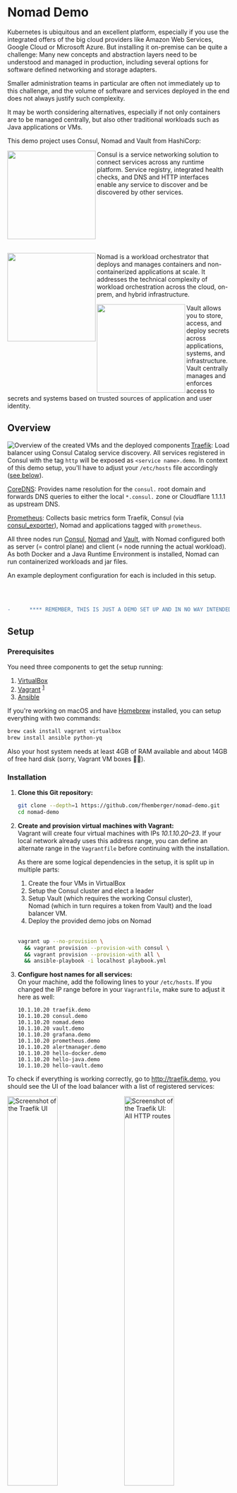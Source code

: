 # Nomad Demo

Kubernetes is ubiquitous and an excellent platform, especially if you use the integrated offers of the big cloud providers like Amazon Web Services, Google Cloud or Microsoft Azure. But installing it on-premise can be quite a challenge: Many new concepts and abstraction layers need to be understood and managed in production, including several options for software defined networking and storage adapters.

Smaller administration teams in particular are often not immediately up to this challenge, and the volume of software and services deployed in the end does not always justify such complexity.

It may be worth considering alternatives, especially if not only containers are to be managed centrally, but also other traditional workloads such as Java applications or VMs.

This demo project uses Consul, Nomad and Vault from HashiCorp:

<img src=".images/consul-logo.svg" align="left" width="200" alt=""> 
Consul is a service networking solution to connect services across any runtime platform. Service registry, integrated health checks, and DNS and HTTP interfaces enable any service to discover and be discovered by other services.<br clear="both"><br>

<img src=".images/nomad-logo.svg" align="left" width="200" alt=""> Nomad is a workload orchestrator that deploys and manages containers and non-containerized applications at scale. It addresses the technical complexity of workload orchestration across the cloud, on-prem, and hybrid infrastructure.

<img src=".images/vault-logo.svg" align="left" width="200" alt=""> Vault allows you to store, access, and deploy secrets across applications, systems, and infrastructure. Vault centrally manages and enforces access to secrets and systems based on trusted sources of application and user identity.


## Overview

<img src=".images/vm-overview.png" align="left" alt="Overview of the created VMs and the deployed components">

[Traefik](https://docs.traefik.io/): Load balancer using Consul Catalog service discovery. All services registered in Consul with the tag `http` will be exposed as `<service name>.demo`. In context of this demo setup, you'll have to adjust your `/etc/hosts` file accordingly ([see below](#user-content-etc-hosts)).

[CoreDNS](http://coredns.io/): Provides name resolution for the `consul.` root domain and forwards DNS queries to either the local `*.consul.` zone or Cloudflare 1.1.1.1 as upstream DNS.

[Prometheus](https://prometheus.io/): Collects basic metrics form Traefik, Consul (via [consul_exporter](https://github.com/prometheus/consul_exporter/)), Nomad and applications tagged with `prometheus`.

All three nodes run [Consul](https://consul.io/), [Nomad](https://nomadproject.io/) and [Vault](https://www.vaultproject.io/), with Nomad configured both as server (= control plane) and client (= node running the actual workload). As both Docker and a Java Runtime Environment is installed, Nomad can run containerized workloads and jar files.

An example deployment configuration for each is included in this setup.

<br clear="both"><br>

```diff
-      **** REMEMBER, THIS IS JUST A DEMO SET UP AND IN NO WAY INTENDED TO RUN IN PRODUCTION! ****     -
```


## Setup

### Prerequisites

You need three components to get the setup running:

1. [VirtualBox](https://www.virtualbox.org/wiki/Downloads)
2. [Vagrant](https://www.vagrantup.com/downloads.html) <sup id="a1">[1](#f1)</sup>
3. [Ansible](https://docs.ansible.com/ansible/latest/installation_guide/intro_installation.html)

If you're working on macOS and have [Homebrew](https://brew.sh/) installed, you can setup everything with two commands:

```sh
brew cask install vagrant virtualbox
brew install ansible python-yq
```

Also your host system needs at least 4GB of RAM available and about 14GB of free hard disk (sorry, Vagrant VM boxes 🤷‍♂️).


### Installation

1. **Clone this Git repository:**

   ```sh
   git clone --depth=1 https://github.com/fhemberger/nomad-demo.git
   cd nomad-demo
   ```

2. **Create and provision virtual machines with Vagrant:**  
   Vagrant will create four virtual machines with IPs _10.1.10.20–23_. If your local network already uses this address range, you can define an alternate range in the `Vagrantfile` before continuing with the installation.

   As there are some logical dependencies in the setup, it is split up in multiple parts:

     1. Create the four VMs in VirtualBox
     2. Setup the Consul cluster and elect a leader
     3. Setup Vault (which requires the working Consul cluster),  
        Nomad (which in turn requires a token from Vault) and the load balancer VM.
     4. Deploy the provided demo jobs on Nomad

     <br>

   ```sh
   vagrant up --no-provision \
     && vagrant provision --provision-with consul \
     && vagrant provision --provision-with all \
     && ansible-playbook -i localhost playbook.yml
   ```

3. <strong id="etc-hosts">Configure host names for all services:</strong>  
   On your machine, add the following lines to your `/etc/hosts`. If you changed the IP range before in your `Vagrantfile`, make sure to adjust it here as well:

   ```
   10.1.10.20 traefik.demo
   10.1.10.20 consul.demo
   10.1.10.20 nomad.demo
   10.1.10.20 vault.demo
   10.1.10.20 grafana.demo
   10.1.10.20 prometheus.demo
   10.1.10.20 alertmanager.demo
   10.1.10.20 hello-docker.demo
   10.1.10.20 hello-java.demo
   10.1.10.20 hello-vault.demo
   ```

To check if everything is working correctly, go to http://traefik.demo, you should see the UI of the load balancer with a list of registered services:

<a href=".images/screenshot-traefik01.png"><img src=".images/screenshot-traefik01.png" align="left" width="47.5%" alt="Screenshot of the Traefik UI"></a>
<a href=".images/screenshot-traefik02.png"><img src=".images/screenshot-traefik02.png" align="right" width="47.5%" alt="Screenshot of the Traefik UI: All HTTP routes"></a>

<br clear="both"><br>

Sites available after installation:

- http://traefik.demo - Load balancer UI, see all registered services
- http://consul.demo - Consul UI
- http://nomad.demo - Nomad UI
- http://vault.demo - Vault UI
- http://grafana.demo - Grafana Dashboards
- http://prometheus.demo - Prometheus metrics UI
- http://alertmanager.demo - Prometheus Alertmanager UI


## Working with Nomad

### Deploying jobs

If you followed step 2 above, Prometheus, Grafana and the demo jobs will already be running on Nomad.

If you want to edit those jobs or deploy one of your own, there are two ways to do so:

#### Running jobs from the UI

Three example applications are included with this demo: [`hello-world-docker.nomad`](nomad_jobs/hello-world-docker.nomad), [`hello-world-java.nomad`](nomad_jobs/hello-world-java.nomad) and [`hello-world-vault.nomad`](nomad_jobs/hello-world-vault.nomad). Go to http://nomad.demo/ui/jobs/run, copy and paste one of the jobs into the editor and click "Plan".

Nomad performs a syntax check by dry-running the job on the scheduler without applying the changes yet. If you change settings in your job file later on, this step will also show a diff of all the changes (e.g. number of instances):

<img src=".images/screenshot-nomad.png" alt="Screenshot of Nomad: Planning jobs">

Click "Run" to deploy the job to the Nomad cluster.

#### Running jobs using the CLI

If you prefer to run the demos from the command line, you can use `vagrant ssh` to login to one of the nodes and the `nomad` CLI command to deploy them directly from the VM. The three example jobs are copied to the vagrant user's home directory on all instances, the node number doesn't matter, e.g.:

```sh
vagrant ssh controlplane1

# Inside the VM
nomad job run ~/nomad_jobs/hello-world-docker.nomad
```

### Stopping jobs

Go to the [Job overview page](http://nomad.demo/ui/jobs), select a job, click "Stop" and confirm. Stopped jobs don't disappear immediately but remain in the "Dead" state until the garbage collection removes them completely.

### Removing dead/completed jobs

Dead/completed jobs are cleaned up in accordance to the garbage collection interval (default: `1h`). You can force garbage collection using the System API endpoint which will run the global garbage collector:

```sh
vagrant ssh controlplane1 -c 'curl -X PUT http://localhost:4646/v1/system/gc'
```

If you wish to lower the GC interval permanently for jobs, you can use the [`job_gc_threshold`](https://www.nomadproject.io/docs/agent/configuration/server.html#job_gc_threshold) configuration parameter within Nomad's [server config stanza](https://github.com/fhemberger/nomad-demo/blob/master/roles/nomad/templates/nomad.hcl.j2#L27).


## What is Vault?

Vault is the Swiss Army knife for managing secrets and access rights across your entire platform, e.g.:

- Store arbitrary passwords, API keys, etc. for your applications in the [key/value store](https://www.vaultproject.io/docs/secrets/kv).
- Create custom, short lived credentials for [databases](https://www.vaultproject.io/docs/secrets/databases) and rotate root passwords regularly.
- Generate dynamic API tokens for [Consul](https://www.vaultproject.io/docs/secrets/consul) and [Nomad](https://www.vaultproject.io/docs/secrets/nomad).
- Create [X.509 certificates](https://www.vaultproject.io/docs/secrets/pki) and manage the [SSH access](https://www.vaultproject.io/docs/secrets/ssh/signed-ssh-certificates) to your machines.
- Manage access to your cloud environment ([AWS](https://www.vaultproject.io/docs/secrets/aws), [Azure](https://www.vaultproject.io/docs/secrets/azure), [Google Cloud](https://www.vaultproject.io/docs/secrets/gcp), etc.) for users and applications.
- Authenticate users through [LDAP](https://www.vaultproject.io/docs/auth/ldap), [username/password](https://www.vaultproject.io/docs/auth/userpass), [GitHub](https://www.vaultproject.io/docs/auth/github), [Okta](https://www.vaultproject.io/docs/auth/okta), etc.

And all this with granular access control and full audit trail.


### Working with Vault

> This Vault integration is based on a [blog post](https://medium.com/hashicorp-engineering/nomad-integration-with-vault-42b0e5feca78) by Patrick Gryzan from HashiCorp.

The process of [initializing](https://www.vaultproject.io/docs/commands/operator/init) and [unsealing](https://www.vaultproject.io/docs/commands/operator/unseal) vault are already automated in Ansible for this demo, however you should familiarize yourself with the concept:

> When a Vault server is started, it starts in a *sealed* state. In this state, Vault is configured to know where and how to access the physical storage, but doesn't know how to decrypt any of it.
> 
> *Unsealing* is the process of constructing the master key necessary to read the decryption key to decrypt the data, allowing access to the Vault.

– [»Concepts: Seal/Unseal«](https://www.vaultproject.io/docs/concepts/seal) (from the Vault documentation)

Whenever you stop the Vault service on the server or shut down the VM, the node will be sealed again, making sure your encrypted data is always safe.
The Consul dashboard will show a failed service check for that particular Vault node.

To unseal Vault again, run the following Ansible playbook:

```sh
ansible-playbook \
  -i .vagrant/provisioners/ansible/inventory/vagrant_ansible_inventory \
  unseal-vault.yml
```

The keys for unsealing and the user tokens to access Vault are stored under `credentials`. 

#### Workflow for requesting secrets from Vault in your app

![](https://www.plantuml.com/plantuml/proxy?src=https://raw.githubusercontent.com/fhemberger/nomad-demo/master/.images/vault-flow.uml)


## Collecting application metrics with Prometheus

This setup also includes a [Prometheus](https://prometheus.io/) instance, which uses Consul for service discovery. If your application's Nomad job is tagged with `prometheus` and has a metrics endpoint under `/metrics`, it will be scraped automatically and appear in the Prometheus target overview under http://prometheus.demo.


## Grafana Dashboards

There are some basic dashboards for Consul, Nomad and Traefik available under http://grafana.demo. Username/password is `admin`.


## Taking it further

Dive deeper into the [Job specification](https://nomadproject.io/docs/job-specification/): learn about the [`artifact`](https://nomadproject.io/docs/job-specification/artifact/), [`template`](https://nomadproject.io/docs/job-specification/template/) and [`volume`](https://nomadproject.io/docs/job-specification/volume/) stanzas to add config files and storage to your jobs. Starting 0.11 beta, Nomad also supports [Container Storage Interface (CSI)](https://www.hashicorp.com/blog/hashicorp-nomad-container-storage-interface-csi-beta/).

You can launch jobs that claim storage volumes from AWS Elastic Block Storage (EBS) or Elastic File System (EFS) volumes, GCP persistent disks, Digital Ocean droplet storage volumes, Ceph, vSphere, or vendor-agnostic third-party providers like Portworx. This means that the same plugins written by storage providers to support Kubernetes also support Nomad out of the box.


## On Security

For this demo I tried to keep the setup simple, but already a bit closer to a practical use than "just start it in development mode on your laptop". I think that it provides a good, stable basis which can be extended (especially through Ansible) if the following security considerations are taken into account:

- Separate the control plane from the worker pool running the applications, so faulty or malicious workloads have less impact on the overall system integrity and stability. Three nodes running a Consul and Nomad server are required to run in high availability (HA) mode. This allows Consul to reach a quorum, even in one node should go down. Each worker node however should run a Consul and Nomad Client, with the Nomad client talking to the Consul client and the Consul client talking to the Consul server.

- Access Control Lists (ACLs) are indispensable to secure UI, API, CLI, service and agent communications on [Consul](https://www.consul.io/docs/acl/index.html), [Nomad](https://learn.hashicorp.com/nomad/acls/fundamentals) and [Vault](https://www.vaultproject.io/docs/concepts/policies). 

- Apply thorough network security measures (firewall, isolation, etc.) both from the outside and in between the machines.

- Whatever workloads you run, please familiarize yourself with the appropriate security measures and implement them on all machines (and no, just putting applications into containers does not automatically make them secure).

- Make all web-services only available via HTTPS. Traefik offers great support for [automatic certificate management with Let's Encrypt](https://docs.traefik.io/https/acme/), for example.

- Monitor [Vault's audit log](https://www.vaultproject.io/docs/audit). All Vault API requests (internal and external) are logged to detect if someone tries to gain access to your secrets or tamper with them. This demo uses the `syslog` audit backend to send those logs to the `loadbalancer`, in lack of a different VM – **In production of course, audit logs *never* belong on an outside facing machine!**
  
  They are stored in `/var/log/vault/audit.log` and the file is rotated daily. However, it is better to send them to [Elasticsearch](https://www.elastic.co/elasticsearch/) for example and have them analyzed with [Kibana](https://www.elastic.co/elasticsearch/).


## Contributing

Contributions and bug fixes are always welcome!


## License

[MIT](LICENSE)

---

<sup id="f1">1</sup> Deployment is also possible _without_ Vagrant if the VMs are provided by other means. All you need is an Ansible inventory file in the following format:

```
loadbalancer      ansible_host=your.vm.ip.address

[vault]
vault1            ansible_host=your.vm.ip.address
...
vaultN            ansible_host=your.vm.ip.address

[controlplane]
controlplane1     ansible_host=your.vm.ip.address
...
controlplaneN     ansible_host=your.vm.ip.address

[worker]
worker1     ansible_host=your.vm.ip.address
...
workerN     ansible_host=your.vm.ip.address
```

Afterwards run the provisioning step with 

```
ansible-playbook -i <inventory file> deploy-vault.yml
ansible-playbook -i <inventory file> deploy-controlplane.yml
ansible-playbook -i <inventory file> deploy-nomad-worker.yml
ansible-playbook -i <inventory file> deploy-loadbalancer.yml
```

[↩](#user-content-a1)
